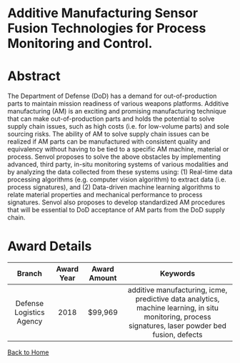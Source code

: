 
Additive Manufacturing Sensor Fusion Technologies for Process Monitoring and Control.
=====================================================================================

# Abstract


The Department of Defense (DoD) has a demand for out-of-production parts to maintain mission readiness of various weapons platforms. Additive manufacturing (AM) is an exciting and promising manufacturing technique that can make out-of-production parts and holds the potential to solve supply chain issues, such as high costs (i.e. for low-volume parts) and sole sourcing risks. The ability of AM to solve supply chain issues can be realized if AM parts can be manufactured with consistent quality and equivalency without having to be tied to a specific AM machine, material or process. Senvol proposes to solve the above obstacles by implementing advanced, third party, in-situ monitoring systems of various modalities and by analyzing the data collected from these systems using: (1) Real-time data processing algorithms (e.g. computer vision algorithm) to extract data (i.e. process signatures), and (2) Data-driven machine learning algorithms to relate material properties and mechanical performance to process signatures. Senvol also proposes to develop standardized AM procedures that will be essential to DoD acceptance of AM parts from the DoD supply chain.  

# Award Details

|Branch|Award Year|Award Amount|Keywords|
| :---: | :---: | :---: | :---: |
|Defense Logistics Agency|2018|$99,969|additive manufacturing, icme, predictive data analytics, machine learning, in situ monitoring, process signatures, laser powder bed fusion, defects|
  
  


[Back to Home](https://github.com/chrischow/dod_sbir_awards#1837)